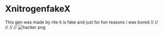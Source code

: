 # XnitrogenfakeX

This gen was made by rite it is fake and just for fun reasons i was bored
//
//
//
//
//
![hacker png](https://github.com/ritepro/XnitrogenfakeX/assets/147250401/b1625346-8cdf-42ed-af18-f6147da6c3c1)
